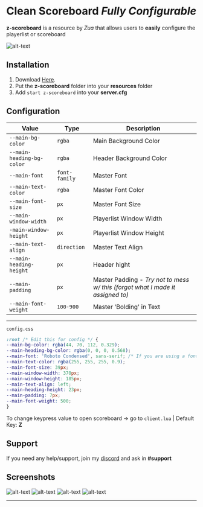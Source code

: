 # Clean Scoreboard *Fully Configurable*
**z-scoreboard** is a resource by *Zua* that allows users to __easily__ configure the playerlist or scoreboard

![alt-text](https://github.com/ThatZiv/z-scoreboard/blob/master/screenshots/ss1.png?raw=true)

## __Installation__
1. Download [Here](https://github.com/ThatZiv/z-scoreboard).
2. Put the **z-scoreboard** folder into your **resources** folder 
3. Add `start z-scoreboard` into your **server.cfg**

## __Configuration__
| Value | Type | Description|
|-----|-----|--- |
| `--main-bg-color` | `rgba` | Main Background Color |
|`--main-heading-bg-color` | `rgba` | Header Background Color |
| `--main-font` | `font-family` | Master Font |
| `--main-text-color` | `rgba`  | Master Font Color |
| `--main-font-size` | `px` | Master Font Size |
| `--main-window-width` | `px` | Playerlist Window Width |
| `-main-window-height` | `px` | Playerlist Window Height|
| `--main-text-align` | `direction` | Master Text Align |
| `--main-heading-height` | `px` | Header hight |
| `--main-padding` | `px` | Master Padding - *Try not to mess w/ this  (forgot what I made it assigned to)*|
| `--main-font-weight` | `100-900` | Master 'Bolding' in Text |
---
`config.css`
```css
:root /* Edit this for config */ {
--main-bg-color: rgba(44, 70, 112, 0.329);
--main-heading-bg-color: rgba(0, 0, 0, 0.568);
--main-font: 'Roboto Condensed', sans-serif; /* If you are using a font api, pls import it. in the index or here */
--main-text-color: rgba(255, 255, 255, 0.9);
--main-font-size: 39px;
--main-window-width: 370px;
--main-window-height: 185px;
--main-text-align: left;
--main-heading-height: 23px;
--main-padding: 7px;
--main-font-weight: 500;
}
```
To change keypress value to open scoreboard -> go to `client.lua` | Default Key: **Z**

## __Support__
If you need any help/support, join my [discord](https://discordapp.com/invite/yWddFpQ) and ask in **#support**

## __Screenshots__
![alt-text](https://raw.githubusercontent.com/ThatZiv/z-scoreboard/master/screenshots/ss1.png)
![alt-text](https://raw.githubusercontent.com/ThatZiv/z-scoreboard/master/screenshots/ss2.png)
![alt-text](https://raw.githubusercontent.com/ThatZiv/z-scoreboard/master/screenshots/ss3.png)
![alt-text](https://raw.githubusercontent.com/ThatZiv/z-scoreboard/master/screenshots/ss4.png)

-------
